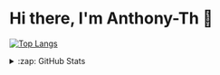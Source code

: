 # Hi there, I'm Anthony-Th 👋
<!--
**anthony-th/anthony-th** is a ✨ _special_ ✨ repository because its `README.md` (this file) appears on your GitHub profile.

Here are some ideas to get you started:

- 🔭 I’m currently working on ...
- 🌱 I’m currently learning ...
- 👯 I’m looking to collaborate on ...
- 🤔 I’m looking for help with ...
- 💬 Ask me about ...
- 📫 How to reach me: ...
- 😄 Pronouns: ...
- ⚡ Fun fact: ...
-->

[![Top Langs](https://github-readme-stats.vercel.app/api/top-langs/?username=anthony-th&layout=compact)](https://github.com/anuraghazra/github-readme-stats)


<details>
  <summary>:zap: GitHub Stats</summary>
  <img align="left" alt="anthony-th's GitHub Stats" src="https://github-readme-stats.vercel.app/api?username=anthony-th&show_icons=true&hide_border=false&title_color=ff652f&icon_color=FFE400&bg_color=09131B&text_color=ffffff&border_color=0c1a25" />

</details>

